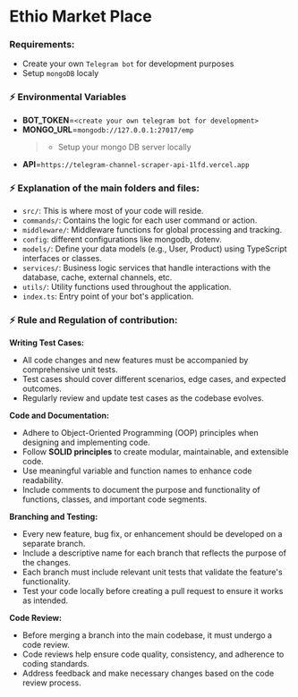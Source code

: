 # Ethio Market Place

### Requirements:

- Create your own `Telegram bot` for development purposes
- Setup `mongoDB` localy

### ⚡️ Environmental Variables

- **BOT_TOKEN**=`<create your own telegram bot for development>`
- **MONGO_URL**=`mongodb://127.0.0.1:27017/emp`
  > - Setup your mongo DB server locally
- **API**=`https://telegram-channel-scraper-api-1lfd.vercel.app`

### ⚡️ Explanation of the main folders and files:

- `src/`: This is where most of your code will reside.
- `commands/`: Contains the logic for each user command or action.
- `middleware/`: Middleware functions for global processing and tracking.
- `config`: different configurations like mongodb, dotenv.
- `models/`: Define your data models (e.g., User, Product) using TypeScript interfaces or classes.
- `services/`: Business logic services that handle interactions with the database, cache, external channels, etc.
- `utils/`: Utility functions used throughout the application.
- `index.ts`: Entry point of your bot's application.

### ⚡️ **Rule and Regulation of contribution**:

**Writing Test Cases:**

- All code changes and new features must be accompanied by comprehensive unit tests.
- Test cases should cover different scenarios, edge cases, and expected outcomes.
- Regularly review and update test cases as the codebase evolves.

**Code and Documentation:**

- Adhere to Object-Oriented Programming (OOP) principles when designing and implementing code.
- Follow **SOLID principles** to create modular, maintainable, and extensible code.
- Use meaningful variable and function names to enhance code readability.
- Include comments to document the purpose and functionality of functions, classes, and important code segments.

**Branching and Testing:**

- Every new feature, bug fix, or enhancement should be developed on a separate branch.
- Include a descriptive name for each branch that reflects the purpose of the changes.
- Each branch must include relevant unit tests that validate the feature's functionality.
- Test your code locally before creating a pull request to ensure it works as intended.

**Code Review:**

- Before merging a branch into the main codebase, it must undergo a code review.
- Code reviews help ensure code quality, consistency, and adherence to coding standards.
- Address feedback and make necessary changes based on the code review process.
